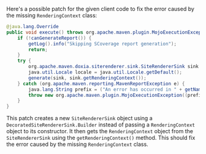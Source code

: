 Here's a possible patch for the given client code to fix the error caused by the missing `RenderingContext` class:

```java
@java.lang.Override
public void execute() throws org.apache.maven.plugin.MojoExecutionException {
    if (!canGenerateReport()) {
        getLog().info("Skipping SCoverage report generation");
        return;
    }
    try {
        org.apache.maven.doxia.siterenderer.sink.SiteRendererSink sink = new org.apache.maven.doxia.siterenderer.sink.SiteRendererSink(new org.apache.maven.doxia.siterenderer.sink.DecoratedSiteRendererSink.Builder().build());
        java.util.Locale locale = java.util.Locale.getDefault();
        generate(sink, sink.getRenderingContext());
    } catch (org.apache.maven.reporting.MavenReportException e) {
        java.lang.String prefix = ("An error has occurred in " + getName(java.util.Locale.ENGLISH)) + " report generation";
        throw new org.apache.maven.plugin.MojoExecutionException((prefix + ": ") + e.getMessage(), e);
    }
}
```

This patch creates a new `SiteRendererSink` object using a `DecoratedSiteRendererSink.Builder` instead of passing a `RenderingContext` object to its constructor. It then gets the `RenderingContext` object from the `SiteRendererSink` using the `getRenderingContext()` method. This should fix the error caused by the missing `RenderingContext` class.